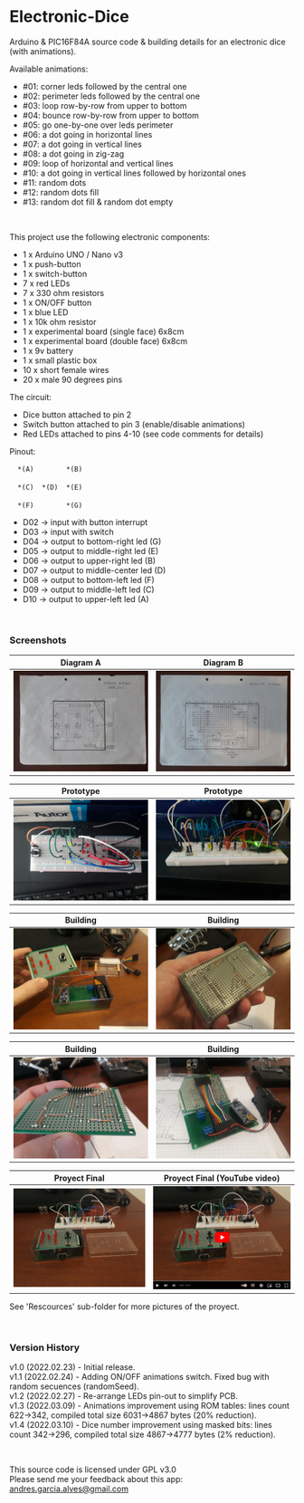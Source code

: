 # Electronic-Dice

Arduino &amp; PIC16F84A source code & building details for an electronic dice (with animations). 

Available animations:
- #01: corner leds followed by the central one
- #02: perimeter leds followed by the central one
- #03: loop row-by-row from upper to bottom
- #04: bounce row-by-row from upper to bottom
- #05: go one-by-one over leds perimeter
- #06: a dot going in horizontal lines
- #07: a dot going in vertical lines
- #08: a dot going in zig-zag
- #09: loop of horizontal and vertical lines
- #10: a dot going in vertical lines followed by horizontal ones
- #11: random dots
- #12: random dots fill
- #13: random dot fill & random dot empty

&nbsp;

This project use the following electronic components:
-  1 x Arduino UNO / Nano v3
-  1 x push-button
-  1 x switch-button
-  7 x red LEDs
-  7 x 330 ohm resistors
-  1 x ON/OFF button
-  1 x blue LED
-  1 x 10k ohm resistor
-  1 x experimental board (single face) 6x8cm
-  1 x experimental board (double face) 6x8cm
-  1 x 9v battery
-  1 x small plastic box
- 10 x short female wires
- 20 x male 90 degrees pins

The circuit:
- Dice button attached to pin 2
- Switch button attached to pin 3 (enable/disable animations)
- Red LEDs attached to pins 4-10 (see code comments for details)

Pinout:

      *(A)        *(B)

      *(C)  *(D)  *(E)

      *(F)        *(G)

  - D02 -> input with button interrupt
  - D03 -> input with switch
  - D04 -> output to bottom-right led (G)
  - D05 -> output to middle-right led (E)
  - D06 -> output to upper-right led (B)
  - D07 -> output to middle-center led (D)
  - D08 -> output to bottom-left led (F)
  - D09 -> output to middle-left led (C)
  - D10 -> output to upper-left led (A)

&nbsp;

### Screenshots

| Diagram A                          | Diagram B                          |
|------------------------------------|------------------------------------|
| ![](Resources/01-Diagrams-01.jpg)  | ![](Resources/02-Diagrams-02.jpg)  |

| Prototype                          |  Prototype                         |
|------------------------------------|------------------------------------|
| ![](Resources/04-Prototype-01.jpg) | ![](Resources/05-Prototype-02.jpg) |

| Building                           |  Building                          |
|------------------------------------|------------------------------------|
| ![](Resources/06-Building-01.jpg)  | ![](Resources/09-Building-04.jpg)  |

| Building                           |  Building                          |
|------------------------------------|------------------------------------|
| ![](Resources/13-Building-08.jpg)  | ![](Resources/14-Building-09.jpg)  |

| Proyect Final                      | Proyect Final (YouTube video)      |
|------------------------------------|------------------------------------|
| ![](Resources/16-Building-11.jpg)  | [![](Resources/17-Proyect-Final.jpg)](https://youtu.be/CFKjGjXlMMI) |

See 'Rescources' sub-folder for more pictures of the proyect.

&nbsp;

### Version History

v1.0 (2022.02.23) - Initial release.  
v1.1 (2022.02.24) - Adding ON/OFF animations switch. Fixed bug with random secuences (randomSeed).  
v1.2 (2022.02.27) - Re-arrange LEDs pin-out to simplify PCB.  
v1.3 (2022.03.09) - Animations improvement using ROM tables: lines count 622->342, compiled total size 6031->4867 bytes (20% reduction).  
v1.4 (2022.03.10) - Dice number improvement using masked bits: lines count 342->296, compiled total size 4867->4777 bytes (2% reduction).

&nbsp;

This source code is licensed under GPL v3.0  
Please send me your feedback about this app: andres.garcia.alves@gmail.com
